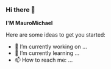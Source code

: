 ### Hi there 👋


**I'M MauroMichael**

Here are some ideas to get you started:

- 🔭 I’m currently working on ...
- 🌱 I’m currently learning ...
- 📫 How to reach me: ...


